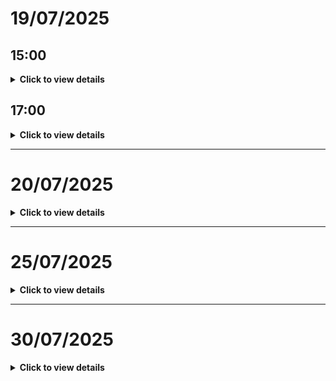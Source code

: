 # 19/07/2025 

## 15:00 

<details>
<summary><strong>Click to view details</strong></summary>

- Currently, the **retrieval folders** contains just the code that maybe would later used for Hybrid Search. **BUT currently maybe it is not used yet**. 

- We set all the **LLMs with temperature 0.1** currently. If you want the **fixed response** so maybe we should fix this.

- The **Planning Agent**: 
  - Should check if it nicely or correctly splitting the user question into multi subquestions later 
  - 

- The **Normalized Query Agent**
  - Currently the tools are manually defined in the PROMPTS, which is not good for extended used. should fix.
  - TOOLS / FUNCTIONS are currently registered to the Multi Agent Runner 
  - Normalized Agent workflow: normalize the query --> get tools and execute the tools
    ```json
    Query: "What are the latest trends in AI patents?"
    Output: {
        "query_type": "general",
        "identifiers": {
            "companies": [],
            "patents": []
        },
        "recommended_tools": ["patent_rag_retrieval", "hybrid_rag_retrieval"],
        "reasoning": "General industry trend query requiring broad patent analysis"
    }
    ```
    => Currently this in the Normalized query agent is not good for handling yet. What i would like is that, maybe the ```patent_rag_retrieval``` would give some patents. But to get the full information of each patent, we should also need to execute the ```exact_patent_lookup```
    => Also in the examples given in the PROMPTS for the normalized agent, we have missed the case of existing both the patents and the firms in the query. 

- The **Generalized Agent**
  - Code of ```_format_contexts``` not understand yet --> do not know if it is correct or not 
  - More specifically, not know why we need to check ```# Handle structured results if 'chunks' in result: ... ```

- 2 agents **Market Opportunity** and **Market Risks** is somewhat nearly the same. Just difference at the PROMPTs

- The **Market Manager Agent** contains lots of information in its prompts.
  - Maybe should define and confim which is needed which is not 
  - Currently we did not ask it to suggest about the technology or products based on the current market analysis yet 

- The **Fact Checking Agent** 
  - currently need to perform 2nd check on many things including sources. But it currently does not read the sources or any thing yet. It just read something like "Source: Company A, Patent B" but does not actually have accessed or reading the data source to check if exactly the sources there ? 
  - does not see ```is_response_reliable```, ```get_validation_summary``` and ```get_validation_summary``` use anywhere but already defined 

- Later need to change all the **printing stmts** now into the ```logger.info()```

</details>



## 17:00

<details>
<summary><strong>Click to view details</strong></summary>

- The hybrid retrieval is now in used but yeh still need to check 
- Fix LLM temp to 0 to have fixed response 
- Now the tools are dynamically added to the prompt, not manually anymore 
- Need to check the Normalize, Planning and Fact Checking Agent again. 

</details>

--- 

# 20/07/2025

<details>
<summary><strong>Click to view details</strong></summary>

- `utils/data_mapping.py`: logic works quite nice and might be needed for letting user try this "enchance searching" when on the streamlit application. 
- `tools/company_tools.py`: this file defines 2 tools which is `exact_company_lookup_tool` and `company_rag_retrieval_tool_wrapper` for retrieving exact company information or company context from RAG.
- `tools/patent_tools.py`: has the same logic as `company_tools.py`
- `tools/hybrid_rag_tools.py`: this file defines one tools that is `hybrid_rag_retrieval_tool_wrapper` function. The tool is used to retrieve the RAG context from both the firms and the patents.
- `tools/enhanced_hybrid_rag_tools.py`: this is expected to called the Hybrid Retriever (which is of sparse and dense retrieval) BUT not works as expected. 
  - Currently, this is somewhere like the `hybrid_rag_tools.py` but with more detailed information when we perform retrieving information. This is just returned many results than the previous versions. 
  - This file provides **tools** called `enhanced_hybrid_rag_retrieval_tool` for hybrid rag retrieval with enhanced info + `company_data_with_mapping_tool` for getting company data with enhanced mapping tool func + `mapping_key_search_tool` for seraching by mapping keys tool func.
- Checking `args.legacy`:
  - Currently remove it 
  - Now we only use the `run_enhanced_workflow` in `MultiAgentRunner`
- About the current performance of the system:
  - Current problem is that because we are working only on a sample of data. So maybe the number of company data is not aligned with the company of the patents. There would be case that for example the Intel company with hojinid of 701309 is not exist in the firm data but in the patent data. 
  ==> This suggests that we should immediately add and process more company data 
  - If you want to **check for information of a specific patents** and would love to see the market potential for it, this is currently ok for using now. 
  - Currently we handle the data for all the companies, both companies with patents and those not have 
  - The feature of **Enhanced Hybrid Search Results** (open streamlit app and on Enhanced Features tab) is working well for Motohashi requirements right now. 
  - Current problem for our systems: when asking a general questions like "tell me about the patents of company ABC" --> our system cannot understand this nice. Currently, it would perform RAG retrieval on company data. BUT the expected things to be done is that, it should get the ID or the name of the company, then perform that on the RAG retrieval for patents or performing retrieving exact patents information of the company.
  - And more, for example when asking a general question like "Tell me 3 patents that related to "Chemical Waste Industry". Then make a short comparisons", we can retrieve the patents and shortly compare them nicely. 

- Currently, the tools registry is not work as i expected. Currently, when we have a function, we still need to somehow defined its locally not automatically into the prompts. So maybe we should make use of the Langchain tools or some other ways to make this auto and reduce the complex logic and coding of the current things. Maybe should check all the files or location thaat we 'touch' tools registry: `utils/tool_registry.py`, `tools/*`, normalize agent...

- We should have a new logic like this: the planning or the normalize agent, they should define whether the question or subquestion need to continue process by the analysis team or not. If yes then we continue, If not we just skip there. I mean, if the question is just simply to answer something or find something, so we did not need to make use of the analysis team right? So yeah please make this logic for me professionally. 

- And more, currently, the words "hybrid search" here what i mean is that, we should perform the Dense + Sparse search. We want hybrid search (sparse + dense retrieval) when we need both high recall and high semantic relevance, especially in scenarios where:
  - Exact keyword matches are critical (sparse retrieval)
  - Semantic similarity is equally important to capture (dense retrieval)
  - The dataset contains both in-domain terms and out-of-vocabulary (OOV) or paraphrased queries

- The input to the market opportunity and risk agents contains information about accummulated context but the generalize agent does not take care of it `accumulated_context` in the `_extract_context` of the `MarketOpportunityAgent`
- Need to recheck this `_extract_sources_from_contexts` in MultiAgent cause it depends on the Normalized Agent so the Normalized Agent should output nicely.
- It is likely that the Base Agent defined in the Agents Folders is not being used as the base class for other agents anymore isn't it. Recheck to see if we still need it or not. If yes so maybe we need to modified.
- This part of the Streamlit app is not well UI

  🔄 Initializing InnovARAG system...
  Running initialize_innovarag()

- In the Enhanced Features tab of the InnovARAG, we should have 
  - the features for looking for the information of the companies based on its hojinid or its name
  - the features for looking for the patents based on the patent unique id (`appln_id`). 
  - there should be a feature for searching for companies based on the context query (like we need to have feature for testing the retrieval of the RAG Firm)
  - there should be a feature like above but for RAG Patents 

</details>

--- 

# 25/07/2025 

<details>
<summary><strong>Click to view details</strong></summary>

- `tools/hybrid_rag_tools.py`: this file defines one tools that is `hybrid_rag_retrieval_tool_wrapper` function. The tool is used to retrieve the RAG context from both the firms and the patents. ==> Now this has been removed. 
- Now, only the normalize agent has the Tools registry 
- Force reindex for all the patents + Company summary all with GPT Summary

- currently, the normalized agent is not good enough, the context does not contain the previous answer yet right, just part of it for example 1024 tokens only, which would ignore those older contexts

- fix the market manager to not only suggest like currently, but also contain the opportunity and risk summary from the 2 oppor and risk agents. 
- 

</details>

--- 

# 30/07/2025

<details>
<summary><strong>Click to view details</strong></summary>


</details>


